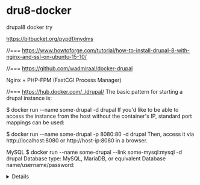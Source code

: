 # dru8-docker
drupal8 docker try

https://bitbucket.org/pypdf/mydms

//===
https://www.howtoforge.com/tutorial/how-to-install-drupal-8-with-nginx-and-ssl-on-ubuntu-15-10/


//===
https://github.com/wadmiraal/docker-drupal


Nginx + PHP-FPM (FastCGI Process Manager)


//=== https://hub.docker.com/_/drupal/
The basic pattern for starting a drupal instance is:

$ docker run --name some-drupal -d drupal
If you'd like to be able to access the instance from the host without the container's IP, standard port mappings can be used:

$ docker run --name some-drupal -p 8080:80 -d drupal
Then, access it via http://localhost:8080 or http://host-ip:8080 in a browser.

MySQL
$ docker run --name some-drupal --link some-mysql:mysql -d drupal
Database type: MySQL, MariaDB, or equivalent
Database name/username/password: <details for accessing your MySQL instance> (MYSQL_USER, MYSQL_PASSWORD, MYSQL_DATABASE; see environment variables in the description for mysql)
ADVANCED OPTIONS; Database host: mysql (for using the /etc/hosts entry added by --link to access the linked container's MySQL instance)



